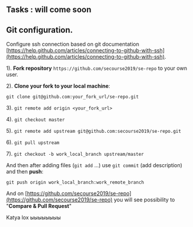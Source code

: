 ## Tasks : will come soon

## Git configuration.  
Configure ssh connection based on git documentation [https://help.github.com/articles/connecting-to-github-with-ssh](https://help.github.com/articles/connecting-to-github-with-ssh).

1). **Fork repository** `https://github.com/secourse2019/se-repo` to your own user.

2). **Clone your fork to your local machine**:

 `git clone git@github.com:your_fork_url/se-repo.git`

3). `git remote add origin <your_fork_url>`

4). `git checkout master`

5). `git remote add upstream git@github.com:secourse2019/se-repo.git`

6). `git pull upstream`

7). `git checkout -b work_local_branch upstream/master`

And then after adding files (`git add` ...) use `git commit` (add description) and then **push**:

    git push origin work_local_branch:work_remote_branch

And on [https://github.com/secourse2019/se-repo](https://github.com/secourse2019/se-repo) you will see possibility to "**Compare & Pull Request**"

Katya lox ыыыыыыыы
